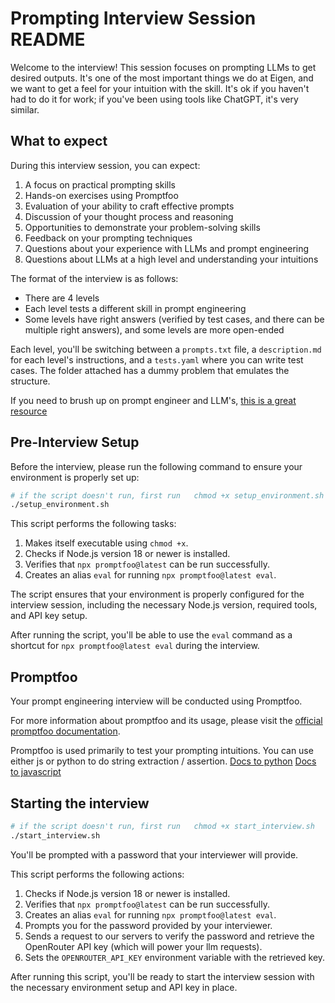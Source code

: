 # Prompting Interview Session README

Welcome to the interview! This session focuses on prompting LLMs to get desired outputs. It's one of the most important things we do at Eigen, and we want to get a feel for your intuition with the skill. It's ok if you haven't had to do it for work; if you've been using tools like ChatGPT, it's very similar.


## What to expect

During this interview session, you can expect:

1. A focus on practical prompting skills
2. Hands-on exercises using Promptfoo
3. Evaluation of your ability to craft effective prompts
4. Discussion of your thought process and reasoning
5. Opportunities to demonstrate your problem-solving skills
6. Feedback on your prompting techniques
7. Questions about your experience with LLMs and prompt engineering
8. Questions about LLMs at a high level and understanding your intuitions

The format of the interview is as follows:
- There are 4 levels
- Each level tests a different skill in prompt engineering
- Some levels have right answers (verified by test cases, and there can be multiple right answers), and some levels are more open-ended

Each level, you'll be switching between a `prompts.txt` file, a `description.md` for each level's instructions, and a `tests.yaml` where you can write test cases. The folder attached has a dummy problem that emulates the structure.

If you need to brush up on prompt engineer and LLM's, [this is a great resource](https://thenameless.net/astral-kit/anthropic-peit-00)


## Pre-Interview Setup

Before the interview, please run the following command to ensure your environment is properly set up:

```sh
# if the script doesn't run, first run   chmod +x setup_environment.sh
./setup_environment.sh
```

This script performs the following tasks:

1. Makes itself executable using `chmod +x`.
2. Checks if Node.js version 18 or newer is installed.
3. Verifies that `npx promptfoo@latest` can be run successfully.
4. Creates an alias `eval` for running `npx promptfoo@latest eval`.

The script ensures that your environment is properly configured for the interview session, including the necessary Node.js version, required tools, and API key setup.

After running the script, you'll be able to use the `eval` command as a shortcut for `npx promptfoo@latest eval` during the interview.


## Promptfoo

Your prompt engineering interview will be conducted using Promptfoo.

For more information about promptfoo and its usage, please visit the [official promptfoo documentation](https://promptfoo.dev/docs/).

Promptfoo is used primarily to test your prompting intuitions. You can use either js or python to do string extraction / assertion.
[Docs to python](https://www.promptfoo.dev/docs/configuration/expected-outputs/python/)
[Docs to javascript](https://www.promptfoo.dev/docs/configuration/expected-outputs/javascript)

## Starting the interview

```sh
# if the script doesn't run, first run   chmod +x start_interview.sh
./start_interview.sh
```

You'll be prompted with a password that your interviewer will provide. 

This script performs the following actions:

1. Checks if Node.js version 18 or newer is installed.
2. Verifies that `npx promptfoo@latest` can be run successfully.
3. Creates an alias `eval` for running `npx promptfoo@latest eval`.
4. Prompts you for the password provided by your interviewer.
5. Sends a request to our servers to verify the password and retrieve the OpenRouter API key (which will power your llm requests).
6. Sets the `OPENROUTER_API_KEY` environment variable with the retrieved key.

After running this script, you'll be ready to start the interview session with the necessary environment setup and API key in place.